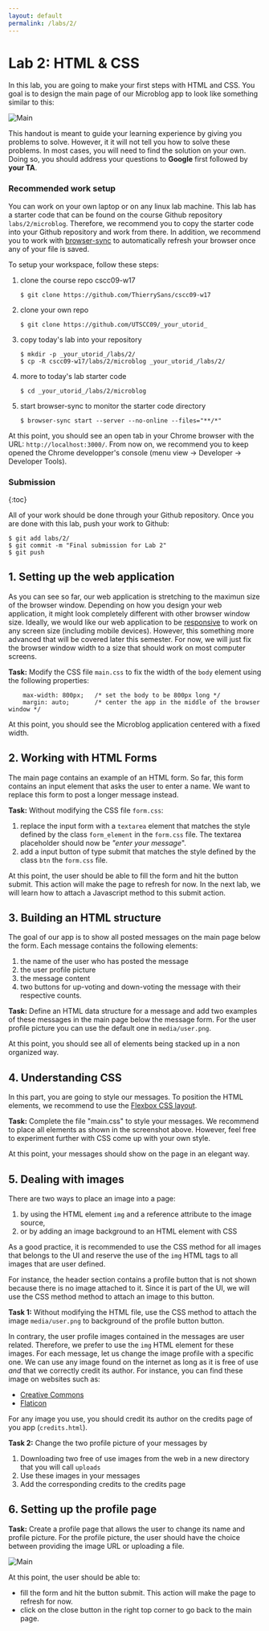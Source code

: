 ```yaml
---
layout: default
permalink: /labs/2/
---
```


# Lab 2: HTML & CSS

In this lab, you are going to make your first steps with HTML and CSS. You goal is to design the main page of our Microblog app to look like something similar to this: 

<div class="screenshot"><img src="screenshots/main.png" alt="Main"/></div>

This handout is meant to guide your learning experience by giving you problems to solve. However, it it will not tell you how to solve these problems. In most cases, you will need to find the solution on your own. Doing so, you should address your questions to **Google** first followed by **your TA**. 

###  Recommended work setup

You can work on your own laptop or on any linux lab machine. This lab has a starter code that can be found on the course Github repository `labs/2/microblog`. Therefore, we recommend you to copy the starter code into your Github repository and work from there. In addition, we recommend you to work with [browser-sync](https://www.browsersync.io/) to automatically refresh your browser once any of your file is saved. 

To setup your workspace, follow these steps: 

1. clone the course repo cscc09-w17
    
    ```shell
    $ git clone https://github.com/ThierrySans/cscc09-w17
    ```

1. clone your own repo
    
    ```shell
    $ git clone https://github.com/UTSCC09/_your_utorid_
    ```

1. copy today's lab into your repository
    
    ```shell
    $ mkdir -p _your_utorid_/labs/2/
    $ cp -R cscc09-w17/labs/2/microblog _your_utorid_/labs/2/
    ```

1. more to today's lab starter code

    ```shell
    $ cd _your_utorid_/labs/2/microblog

    ```

1. start browser-sync to monitor the starter code directory

    ```shell
    $ browser-sync start --server --no-online --files="**/*"
    ```
    
At this point, you should see an open tab in your Chrome browser with the URL: `http://localhost:3000/`. From now on, we recommend you to keep opened the Chrome developper's console (menu view -> Developer -> Developer Tools).  

### Submission
{:toc}

All of your work should be done through your Github repository. Once you are done with this lab, push your work to Github:

```shell
$ git add labs/2/
$ git commit -m "Final submission for Lab 2"
$ git push
```

## 1. Setting up the web application

As you can see so far, our web application is stretching to the maximun size of the browser window. Depending on how you design your web application, it might look completely different with other browser window size. Ideally, we would like our web application to be [responsive](https://en.wikipedia.org/wiki/Responsive_web_design) to work on any screen size (including mobile devices). However, this something more advanced that will be covered later this semester. For now, we will just fix the browser window width to a size that should work on most computer screens. 

**Task:** Modify the CSS file `main.css` to fix the width of the `body` element using the following properties:

```shell
    max-width: 800px;   /* set the body to be 800px long */
    margin: auto;       /* center the app in the middle of the browser window */ 
```

At this point, you should see the Microblog application centered with a fixed width. 

## 2. Working with HTML Forms

The main page contains an example of an HTML form. So far, this form contains an input element that asks the user to enter a name. We want to replace this form to post a longer message instead.  

**Task:** Without modifying the CSS file `form.css`:  
1. replace the input form with a `textarea` element that matches the style defined by the class `form_element` in the `form.css` file. The textarea placeholder should now be *"enter your message*".
1. add a input button of type submit that matches the style defined by the class `btn` the `form.css` file. 

At this point, the user should be able to fill the form and hit the button submit. This action will make the page to refresh for now. In the next lab, we will learn how to attach a Javascript method to this submit action. 

## 3. Building an HTML structure

The goal of our app is to show all posted messages on the main page below the form. Each message contains the following elements: 

1. the name of the user who has posted the message
1. the user profile picture
1. the message content
1. two buttons for up-voting and down-voting the message with their respective counts. 

**Task:** Define an HTML data structure for a message and add two examples of these messages in the main page below the message form. For the user profile picture you can use the default one in `media/user.png`. 

At this point, you should see all of elements being stacked up in a non organized way. 

## 4. Understanding CSS

In this part, you are going to style our messages. To position the HTML elements, we recommend to use the [Flexbox CSS layout](https://css-tricks.com/snippets/css/a-guide-to-flexbox/). 

**Task:** Complete the file "main.css" to style your messages. We recommend to place all elements as shown in the screenshot above. However, feel free to experiment further with CSS come up with your own style. 

At this point, your messages should show on the page in an elegant way. 

## 5. Dealing with images

There are two ways to place an image into a page:
1. by using the HTML element `img` and a reference attribute to the image source,
2. or by adding an image background to an HTML element with CSS

As a good practice, it is recommended to use the CSS method for all images that belongs to the UI and reserve the use of the `img` HTML tags to all images that are user defined. 

For instance, the header section contains a profile button that is not shown because there is no image attached to it. Since it is part of the UI, we will use the CSS method method to attach an image to this button. 

**Task 1:** Without modifying the HTML file, use the CSS method to attach the image `media/user.png` to background of the profile button button. 

In contrary, the user profile images contained in the messages are user related. Therefore, we prefer to use the `img` HTML element for these images. For each message, let us change the image profile with a specific one. We can use any image found on the internet as long as it is free of use *and* that we correctly credit its author. For instance, you can find these image on websites such as: 

- [Creative Commons](https://search.creativecommons.org/)
- [Flaticon](http://www.flaticon.com/)

For any image you use, you should credit its author on the credits page of you app (`credits.html`). 

**Task 2:** Change the two profile picture of your messages by

1. Downloading two free of use images from the web in a new directory that you will call `uploads`
1. Use these images in your messages  
1. Add the corresponding credits to the credits page

## 6. Setting up the profile page

**Task:** Create a profile page that allows the user to change its name and profile picture. For the profile picture, the user should have the choice between providing the image URL or uploading a file. 

<div class="screenshot"><img src="screenshots/profile.png" alt="Main"/></div>

At this point, the user should be able to:

- fill the form and hit the button submit. This action will make the page to refresh for now. 
- click on the close button in the right top corner to go back to the main page. 





